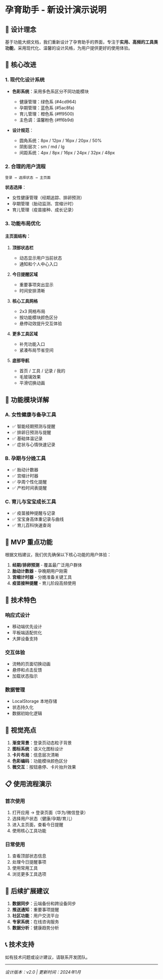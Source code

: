 # 孕育助手 - 新设计演示说明

## 🎨 设计理念

基于功能大纲文档，我们重新设计了孕育助手的界面，专注于**实用、高频的工具类功能**，采用现代化、温馨的设计风格，为用户提供更好的使用体验。

## 🚀 核心改进

### 1. 现代化设计系统
- **色彩系统**：采用多色系区分不同功能模块
  - 健康管理：绿色系 (#4cd964)
  - 孕期管理：蓝色系 (#5ac8fa) 
  - 育儿管理：橙色系 (#ff9500)
  - 主色调：温馨粉色 (#ff6b9d)

- **设计规范**：
  - 圆角系统：8px / 12px / 16px / 20px / 50%
  - 阴影层次：sm / md / lg
  - 间距系统：4px / 8px / 16px / 24px / 32px / 48px

### 2. 合理的用户流程
```
登录 → 选择状态 → 主页面
```

**状态选择**：
- 女性健康管理（经期追踪、排卵预测）
- 孕期管理（胎动监测、宫缩计时）
- 育儿管理（疫苗接种、成长记录）

### 3. 功能布局优化

#### 主页面结构：
1. **顶部状态栏**
   - 动态显示用户当前状态
   - 通知和个人中心入口

2. **今日提醒区域**
   - 重要事项突出显示
   - 时间安排清晰

3. **核心工具网格**
   - 2x3 网格布局
   - 按功能模块颜色区分
   - 悬停动效提升交互体验

4. **更多工具区域**
   - 补充功能入口
   - 紧凑布局节省空间

5. **底部导航**
   - 首页 / 工具 / 记录 / 我的
   - 毛玻璃效果
   - 平滑切换动画

## 📱 功能模块详解

### A. 女性健康与备孕工具
- ✅ 智能经期预测与提醒
- ✅ 排卵日预测与提醒  
- ✅ 基础体温记录
- ✅ 症状与心情快速记录

### B. 孕期与分娩工具
- ✅ 胎动计数器
- ✅ 宫缩计时器
- ✅ 孕周个性化提醒
- ✅ 产检时间表提醒

### C. 育儿与宝宝成长工具
- ✅ 疫苗接种提醒与记录
- ✅ 宝宝身高体重记录与曲线
- ✅ 育儿百科快速查询

## 🎯 MVP 重点功能

根据文档建议，我们优先确保以下核心功能的用户体验：

1. **经期/排卵预测** - 覆盖最广泛用户群体
2. **胎动计数器** - 孕晚期用户刚需
3. **宫缩计时器** - 分娩准备关键工具
4. **疫苗接种提醒** - 育儿阶段高频使用

## 🔧 技术特色

### 响应式设计
- 移动端优先设计
- 平板端适配优化
- 大屏设备支持

### 交互体验
- 流畅的页面切换动画
- 悬停和点击反馈
- 加载状态指示

### 数据管理
- LocalStorage 本地存储
- 状态持久化
- 数据初始化逻辑

## 🎨 视觉亮点

1. **渐变背景**：登录页动态粒子背景
2. **图标系统**：语义化图标设计
3. **卡片布局**：信息层次清晰
4. **色彩编码**：功能模块颜色区分
5. **微交互**：按钮悬停、卡片抬升效果

## 📋 使用流程演示

### 首次使用
1. 打开应用 → 登录页面（华为/微信登录）
2. 选择用户状态（健康/孕期/育儿）
3. 进入主页面，查看今日提醒
4. 使用核心工具功能

### 日常使用
1. 查看顶部状态信息
2. 处理今日提醒事项
3. 使用常用工具
4. 浏览更多工具选项

## 🚀 后续扩展建议

1. **数据同步**：云端备份和跨设备同步
2. **推送通知**：重要事项提醒
3. **社区功能**：用户交流平台
4. **专家系统**：在线咨询服务
5. **数据分析**：健康趋势分析

## 📞 技术支持

如有技术问题或设计建议，请联系开发团队。

---
*设计版本：v2.0 | 更新时间：2024年1月*